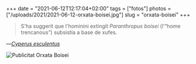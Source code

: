 +++
date = "2021-06-12T12:17:04+02:00"
tags = ["fotos"]
photos = ["/uploads/2021/2021-06-12-orxata-boisei.jpg"]
slug = "orxata-boisei"
+++

> S'ha suggerit que l'hominini extingit *Paranthropus boisei* (l’“home trencanous”) subsistia a base de xufes.

—[*Cyperus esculentus*](https://en.wikipedia.org/wiki/Cyperus_esculentus)

<img alt="Publicitat Orxata Boisei" src="/uploads/2021/2021-06-12-orxata-boisei.jpg">
